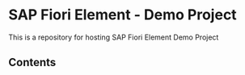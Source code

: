 # SAP Fiori Element - Demo Project

This is a repository for hosting SAP Fiori Element Demo Project

## Contents